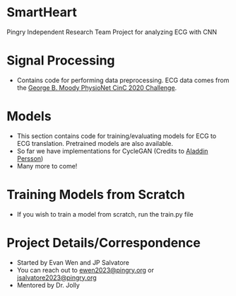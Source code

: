 # SmartHeart
Pingry Independent Research Team Project for analyzing ECG with CNN 

# Signal Processing
- Contains code for performing data preprocessing. ECG data comes from the [George B. Moody PhysioNet CinC 2020 Challenge](https://moody-challenge.physionet.org/2020/).

# Models
- This section contains code for training/evaluating models for ECG to ECG translation. Pretrained models are also available.  
- So far we have implementations for CycleGAN (Credits to [Aladdin Persson](https://github.com/aladdinpersson/Machine-Learning-Collection))
- Many more to come! 

# Training Models from Scratch 
- If you wish to train a model from scratch, run the train.py file

# Project Details/Correspondence 
- Started by Evan Wen and JP Salvatore
- You can reach out to ewen2023@pingry.org or jsalvatore2023@pingry.org
- Mentored by Dr. Jolly 
